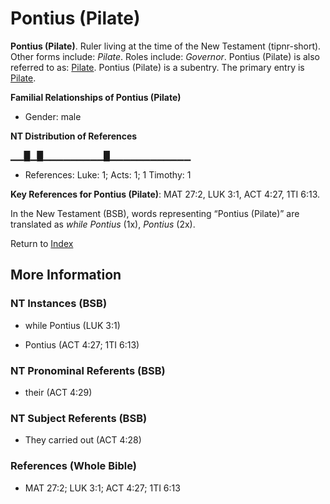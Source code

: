# Pontius (Pilate)
**Pontius (Pilate)**. 
Ruler living at the time of the New Testament (tipnr-short). 
Other forms include: 
*Pilate*. 
Roles include: 
_Governor_. 
Pontius (Pilate) is also referred to as: 
[Pilate](Pilate.md). 
Pontius (Pilate) is a subentry. The primary entry is 
[Pilate](Pilate.md). 




**Familial Relationships of Pontius (Pilate)**


* Gender: male


**NT Distribution of References**

▁▁█▁█▁▁▁▁▁▁▁▁▁█▁▁▁▁▁▁▁▁▁▁▁▁
* References: Luke: 1; Acts: 1; 1 Timothy: 1



**Key References for Pontius (Pilate)**: 
MAT 27:2, LUK 3:1, ACT 4:27, 1TI 6:13. 




In the New Testament (BSB), words representing “Pontius (Pilate)” are translated as 
*while Pontius* (1x), *Pontius* (2x). 


Return to [Index](00-Index.md)

## More Information

### NT Instances (BSB)

* while Pontius (LUK 3:1)

* Pontius (ACT 4:27; 1TI 6:13)



### NT Pronominal Referents (BSB)

* their (ACT 4:29)



### NT Subject Referents (BSB)

* They carried out (ACT 4:28)



### References (Whole Bible)

* MAT 27:2; LUK 3:1; ACT 4:27; 1TI 6:13



